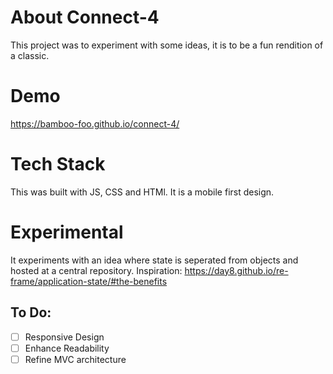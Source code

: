 # About Connect-4



This project was to experiment with some ideas, it is to be a fun rendition of a classic.

# Demo

https://bamboo-foo.github.io/connect-4/

# Tech Stack

This was built with JS, CSS and HTMl.  It is a mobile first design.

# Experimental

It experiments with an idea where state is seperated from objects and hosted at a central repository.  Inspiration: https://day8.github.io/re-frame/application-state/#the-benefits

## To Do:

- [ ] Responsive Design
- [ ] Enhance Readability
- [ ] Refine MVC architecture 
